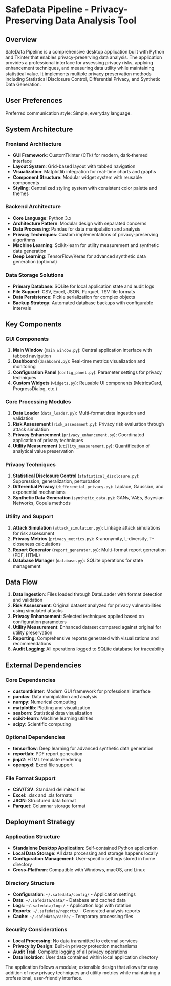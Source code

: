 # SafeData Pipeline - Privacy-Preserving Data Analysis Tool

## Overview

SafeData Pipeline is a comprehensive desktop application built with Python and Tkinter that enables privacy-preserving data analysis. The application provides a professional interface for assessing privacy risks, applying enhancement techniques, and measuring data utility while maintaining statistical value. It implements multiple privacy preservation methods including Statistical Disclosure Control, Differential Privacy, and Synthetic Data Generation.

## User Preferences

Preferred communication style: Simple, everyday language.

## System Architecture

### Frontend Architecture
- **GUI Framework**: CustomTkinter (CTk) for modern, dark-themed interface
- **Layout System**: Grid-based layout with tabbed navigation
- **Visualization**: Matplotlib integration for real-time charts and graphs
- **Component Structure**: Modular widget system with reusable components
- **Styling**: Centralized styling system with consistent color palette and themes

### Backend Architecture
- **Core Language**: Python 3.x
- **Architecture Pattern**: Modular design with separated concerns
- **Data Processing**: Pandas for data manipulation and analysis
- **Privacy Techniques**: Custom implementations of privacy-preserving algorithms
- **Machine Learning**: Scikit-learn for utility measurement and synthetic data generation
- **Deep Learning**: TensorFlow/Keras for advanced synthetic data generation (optional)

### Data Storage Solutions
- **Primary Database**: SQLite for local application state and audit logs
- **File Support**: CSV, Excel, JSON, Parquet, TSV file formats
- **Data Persistence**: Pickle serialization for complex objects
- **Backup Strategy**: Automated database backups with configurable intervals

## Key Components

### GUI Components
1. **Main Window** (`main_window.py`): Central application interface with tabbed navigation
2. **Dashboard** (`dashboard.py`): Real-time metrics visualization and monitoring
3. **Configuration Panel** (`config_panel.py`): Parameter settings for privacy techniques
4. **Custom Widgets** (`widgets.py`): Reusable UI components (MetricsCard, ProgressDialog, etc.)

### Core Processing Modules
1. **Data Loader** (`data_loader.py`): Multi-format data ingestion and validation
2. **Risk Assessment** (`risk_assessment.py`): Privacy risk evaluation through attack simulation
3. **Privacy Enhancement** (`privacy_enhancement.py`): Coordinated application of privacy techniques
4. **Utility Measurement** (`utility_measurement.py`): Quantification of analytical value preservation

### Privacy Techniques
1. **Statistical Disclosure Control** (`statistical_disclosure.py`): Suppression, generalization, perturbation
2. **Differential Privacy** (`differential_privacy.py`): Laplace, Gaussian, and exponential mechanisms
3. **Synthetic Data Generation** (`synthetic_data.py`): GANs, VAEs, Bayesian Networks, Copula methods

### Utility and Support
1. **Attack Simulation** (`attack_simulation.py`): Linkage attack simulations for risk assessment
2. **Privacy Metrics** (`privacy_metrics.py`): K-anonymity, L-diversity, T-closeness calculations
3. **Report Generator** (`report_generator.py`): Multi-format report generation (PDF, HTML)
4. **Database Manager** (`database.py`): SQLite operations for state management

## Data Flow

1. **Data Ingestion**: Files loaded through DataLoader with format detection and validation
2. **Risk Assessment**: Original dataset analyzed for privacy vulnerabilities using simulated attacks
3. **Privacy Enhancement**: Selected techniques applied based on configuration parameters
4. **Utility Measurement**: Enhanced dataset compared against original for utility preservation
5. **Reporting**: Comprehensive reports generated with visualizations and recommendations
6. **Audit Logging**: All operations logged to SQLite database for traceability

## External Dependencies

### Core Dependencies
- **customtkinter**: Modern GUI framework for professional interface
- **pandas**: Data manipulation and analysis
- **numpy**: Numerical computing
- **matplotlib**: Plotting and visualization
- **seaborn**: Statistical data visualization
- **scikit-learn**: Machine learning utilities
- **scipy**: Scientific computing

### Optional Dependencies
- **tensorflow**: Deep learning for advanced synthetic data generation
- **reportlab**: PDF report generation
- **jinja2**: HTML template rendering
- **openpyxl**: Excel file support

### File Format Support
- **CSV/TSV**: Standard delimited files
- **Excel**: .xlsx and .xls formats
- **JSON**: Structured data format
- **Parquet**: Columnar storage format

## Deployment Strategy

### Application Structure
- **Standalone Desktop Application**: Self-contained Python application
- **Local Data Storage**: All data processing and storage happens locally
- **Configuration Management**: User-specific settings stored in home directory
- **Cross-Platform**: Compatible with Windows, macOS, and Linux

### Directory Structure
- **Configuration**: `~/.safedata/config/` - Application settings
- **Data**: `~/.safedata/data/` - Database and cached data
- **Logs**: `~/.safedata/logs/` - Application logs with rotation
- **Reports**: `~/.safedata/reports/` - Generated analysis reports
- **Cache**: `~/.safedata/cache/` - Temporary processing files

### Security Considerations
- **Local Processing**: No data transmitted to external services
- **Privacy by Design**: Built-in privacy protection mechanisms
- **Audit Trail**: Complete logging of all privacy operations
- **Data Isolation**: User data contained within local application directory

The application follows a modular, extensible design that allows for easy addition of new privacy techniques and utility metrics while maintaining a professional, user-friendly interface.